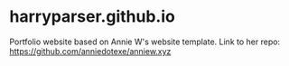 # harryparser.github.io
Portfolio website based on Annie W's website template. Link to her repo: https://github.com/anniedotexe/anniew.xyz
